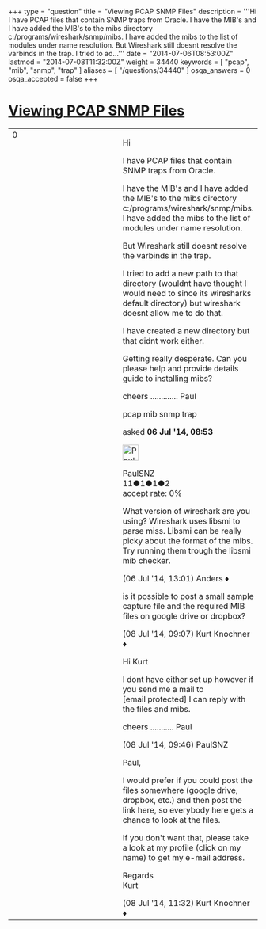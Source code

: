 +++
type = "question"
title = "Viewing PCAP SNMP Files"
description = '''Hi I have PCAP files that contain SNMP traps from Oracle. I have the MIB&#x27;s and I have added the MIB&#x27;s to the mibs directory c:/programs/wireshark/snmp/mibs. I have added the mibs to the list of modules under name resolution.  But Wireshark still doesnt resolve the varbinds in the trap. I tried to ad...'''
date = "2014-07-06T08:53:00Z"
lastmod = "2014-07-08T11:32:00Z"
weight = 34440
keywords = [ "pcap", "mib", "snmp", "trap" ]
aliases = [ "/questions/34440" ]
osqa_answers = 0
osqa_accepted = false
+++

<div class="headNormal">

# [Viewing PCAP SNMP Files](/questions/34440/viewing-pcap-snmp-files)

</div>

<div id="main-body">

<div id="askform">

<table id="question-table" style="width:100%;"><colgroup><col style="width: 50%" /><col style="width: 50%" /></colgroup><tbody><tr class="odd"><td style="width: 30px; vertical-align: top"><div class="vote-buttons"><span id="post-34440-upvote" class="ajax-command post-vote up" rel="nofollow" title="I like this post (click again to cancel)"> </span><div id="post-34440-score" class="post-score" title="current number of votes">0</div><span id="post-34440-downvote" class="ajax-command post-vote down" rel="nofollow" title="I dont like this post (click again to cancel)"> </span> <span id="favorite-mark" class="ajax-command favorite-mark" rel="nofollow" title="mark/unmark this question as favorite (click again to cancel)"> </span><div id="favorite-count" class="favorite-count"></div></div></td><td><div id="item-right"><div class="question-body"><p>Hi</p><p>I have PCAP files that contain SNMP traps from Oracle.</p><p>I have the MIB's and I have added the MIB's to the mibs directory c:/programs/wireshark/snmp/mibs. I have added the mibs to the list of modules under name resolution.</p><p>But Wireshark still doesnt resolve the varbinds in the trap.</p><p>I tried to add a new path to that directory (wouldnt have thought I would need to since its wiresharks default directory) but wireshark doesnt allow me to do that.</p><p>I have created a new directory but that didnt work either.</p><p>Getting really desperate. Can you please help and provide details guide to installing mibs?</p><p>cheers ............. Paul</p></div><div id="question-tags" class="tags-container tags"><span class="post-tag tag-link-pcap" rel="tag" title="see questions tagged &#39;pcap&#39;">pcap</span> <span class="post-tag tag-link-mib" rel="tag" title="see questions tagged &#39;mib&#39;">mib</span> <span class="post-tag tag-link-snmp" rel="tag" title="see questions tagged &#39;snmp&#39;">snmp</span> <span class="post-tag tag-link-trap" rel="tag" title="see questions tagged &#39;trap&#39;">trap</span></div><div id="question-controls" class="post-controls"></div><div class="post-update-info-container"><div class="post-update-info post-update-info-user"><p>asked <strong>06 Jul '14, 08:53</strong></p><img src="https://secure.gravatar.com/avatar/e4977723086cc581cbb74c30bc5f38a7?s=32&amp;d=identicon&amp;r=g" class="gravatar" width="32" height="32" alt="PaulSNZ&#39;s gravatar image" /><p><span>PaulSNZ</span><br />
<span class="score" title="11 reputation points">11</span><span title="1 badges"><span class="badge1">●</span><span class="badgecount">1</span></span><span title="1 badges"><span class="silver">●</span><span class="badgecount">1</span></span><span title="2 badges"><span class="bronze">●</span><span class="badgecount">2</span></span><br />
<span class="accept_rate" title="Rate of the user&#39;s accepted answers">accept rate:</span> <span title="PaulSNZ has no accepted answers">0%</span></p></div></div><div id="comments-container-34440" class="comments-container"><span id="34441"></span><div id="comment-34441" class="comment"><div id="post-34441-score" class="comment-score"></div><div class="comment-text"><p>What version of wireshark are you using? Wireshark uses libsmi to parse miss. Libsmi can be really picky about the format of the mibs. Try running them trough the libsmi mib checker.</p></div><div id="comment-34441-info" class="comment-info"><span class="comment-age">(06 Jul '14, 13:01)</span> <span class="comment-user userinfo">Anders ♦</span></div></div><span id="34469"></span><div id="comment-34469" class="comment"><div id="post-34469-score" class="comment-score"></div><div class="comment-text"><p>is it possible to post a small sample capture file and the required MIB files on google drive or dropbox?</p></div><div id="comment-34469-info" class="comment-info"><span class="comment-age">(08 Jul '14, 09:07)</span> <span class="comment-user userinfo">Kurt Knochner ♦</span></div></div><span id="34472"></span><div id="comment-34472" class="comment"><div id="post-34472-score" class="comment-score"></div><div class="comment-text"><p>Hi Kurt</p><p>I dont have either set up however if you send me a mail to <span class="__cf_email__" data-cfemail="cabaabbfa6e4b9e4a4b08aada7aba3a6e4a9a5a7">[email protected]</span> I can reply with the files and mibs.</p><p>cheers ........... Paul</p></div><div id="comment-34472-info" class="comment-info"><span class="comment-age">(08 Jul '14, 09:46)</span> <span class="comment-user userinfo">PaulSNZ</span></div></div><span id="34475"></span><div id="comment-34475" class="comment"><div id="post-34475-score" class="comment-score"></div><div class="comment-text"><p>Paul,</p><p>I would prefer if you could post the files somewhere (google drive, dropbox, etc.) and then post the link here, so everybody here gets a chance to look at the files.</p><p>If you don't want that, please take a look at my profile (click on my name) to get my e-mail address.</p><p>Regards<br />
Kurt</p></div><div id="comment-34475-info" class="comment-info"><span class="comment-age">(08 Jul '14, 11:32)</span> <span class="comment-user userinfo">Kurt Knochner ♦</span></div></div></div><div id="comment-tools-34440" class="comment-tools"></div><div class="clear"></div><div id="comment-34440-form-container" class="comment-form-container"></div><div class="clear"></div></div></td></tr></tbody></table>

</div>

</div>

